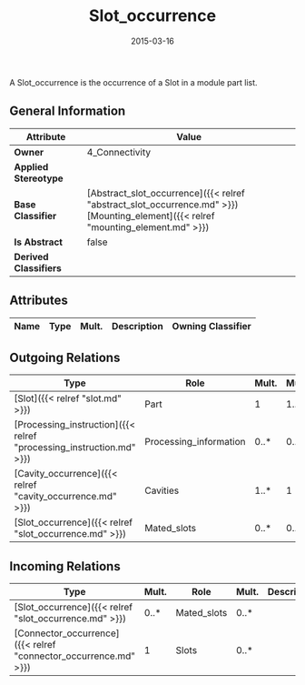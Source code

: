 ﻿---
title: Slot_occurrence
toc: false
type: specs
date: "2015-03-16"
draft: false
specification: KBL
version: 2.4
documentType: "Recommendation"
elementType: Class
classes:
  - Slot_occurrence
menu_name: kbl-2.4
---
<p>A Slot_occurrence is the occurrence of a Slot in a module part list.</p>

## General Information

| Attribute               | Value |
|-------------------------|-------|
| **Owner**               | 4_Connectivity |
| **Applied Stereotype**  |   |
| **Base Classifier**     | [Abstract_slot_occurrence]({{< relref "abstract_slot_occurrence.md" >}})<br/> [Mounting_element]({{< relref "mounting_element.md" >}})<br/>  |
| **Is Abstract**         | false |
| **Derived Classifiers** |   |

## Attributes
|  Name  |  Type  |  Mult.  |  Description  |  Owning Classifier  |
|--------|--------|---------|---------------|--------------|

## Outgoing Relations
|    Type  |   Role   |   Mult.   |   Mult.   |   Description   |
|----------|----------|-----------|-----------|-----------------|
| [Slot]({{< relref "slot.md" >}}) | Part | 1 | 1..* |  |
| [Processing_instruction]({{< relref "processing_instruction.md" >}}) | Processing_information | 0..* | 0..1 |  |
| [Cavity_occurrence]({{< relref "cavity_occurrence.md" >}}) | Cavities | 1..* | 1 |  |
| [Slot_occurrence]({{< relref "slot_occurrence.md" >}}) | Mated_slots | 0..* | 0..* |  |
##  Incoming Relations
|    Type  |   Mult.  |   Role    |   Mult.   |   Description  |
|----------|----------|-----------|-----------|----------------|
| [Slot_occurrence]({{< relref "slot_occurrence.md" >}}) | 0..* | Mated_slots | 0..* |  |
| [Connector_occurrence]({{< relref "connector_occurrence.md" >}}) | 1 | Slots | 0..* |  |
